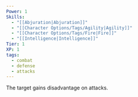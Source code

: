 ```yaml
---
Power: 1
Skills:
  - "[[Abjuration|Abjuration]]"
  - "[[Character Options/Tags/Agility|Agility]]"
  - "[[Character Options/Tags/Fire|Fire]]"
  - "[[Intelligence|Intelligence]]"
Tier: 1
XP: 1
tags:
  - combat
  - defense
  - attacks
---
```


The target gains disadvantage on attacks.